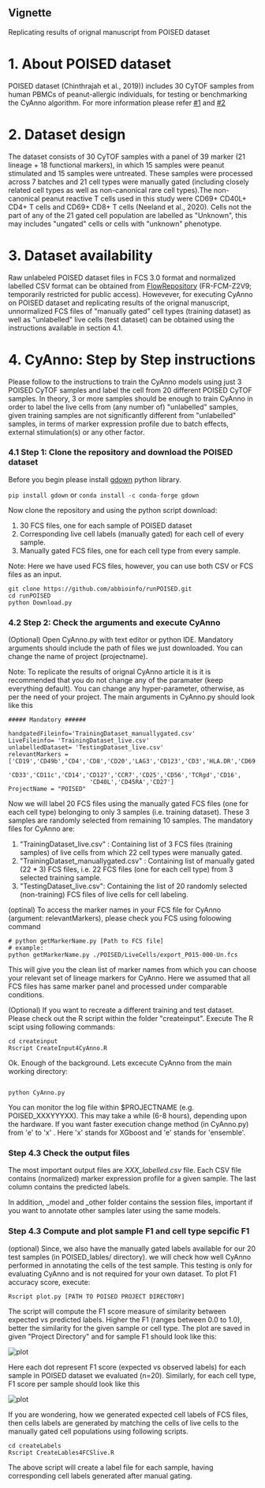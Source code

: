 ## Vignette
Replicating results of orignal manuscript from POISED dataset

# 1. About POISED dataset
POISED dataset (Chinthrajah et al., 2019)) includes 30 CyTOF samples from human PBMCs of peanut-allergic individuals, for testing or benchmarking the CyAnno algorithm. For more information please refer [#1](https://www.thelancet.com/pdfs/journals/lancet/PIIS0140-6736(19)31793-3.pdf) and [#2](https://www.biorxiv.org/content/10.1101/2020.08.28.272559v1) 

# 2. Dataset design
The dataset consists of 30 CyTOF samples with a panel of 39 marker (21 lineage + 18 functional markers), in which 15 samples were peanut stimulated and 15 samples were untreated. These samples were processed across 7 batches and 21 cell types were manually gated (including closely related cell types as well as non-canonical rare cell types).The non-canonical peanut reactive T cells used in this study were CD69+ CD40L+ CD4+ T cells and CD69+ CD8+ T cells (Neeland et al., 2020). Cells not the part of any of the 21 gated cell population are labelled as "Unknown", this may includes "ungated" cells or cells with "unknown" phenotype.

# 3. Dataset availability
Raw unlabeled POISED dataset files in FCS 3.0 format and normalized labelled CSV format can be obtained from [FlowRepository](https://flowrepository.org/) (FR-FCM-Z2V9; temporarily restricted for public access). Howevever, for executing CyAnno on POISED dataset and replicating results of the orignal manuscript, unnormalized FCS files of "manually gated" cell types (training dataset) as well as "unlabelled" live cells (test dataset) can be obtained using the instructions available in section 4.1.

# 4. CyAnno: Step by Step instructions
Please follow to the instructions to train the CyAnno models using just 3 POISED CyTOF samples and label the cell from 20 different POISED CyTOF samples. In theory, 3 or more samples should be enough to train CyAnno in order to label the live cells from (any number of) "unlabelled" samples, given training samples are not significantly different from "unlabelled" samples, in terms of marker expression profile due to batch effects, external stimulation(s) or any other factor.

### 4.1 Step 1: Clone the repository and download the POISED dataset

Before you begin please install [gdown](https://github.com/wkentaro/gdown) python library. 

``` pip install gdown ```   or   ```conda install -c conda-forge gdown```

Now clone the repository and using the python script download: 
1. 30 FCS files, one for each sample of POISED dataset 
2. Corresponding live cell labels (manually gated) for each cell of every sample.
3. Manually gated FCS files, one for each cell type from every sample.

Note: Here we have used FCS files, however, you can use both CSV or FCS files as an input.
```
git clone https://github.com/abbioinfo/runPOISED.git
cd runPOISED
python Download.py
```

### 4.2 Step 2: Check the arguments and execute CyAnno

(Optional) Open CyAnno.py with text editor or python IDE. Mandatory arguments should include the path of files we just downloaded. You can change the name of project (projectname). 

Note: To replicate the results of orignal CyAnno article it is it is recommended that you do not change any of the paramater (keep everything default). You can change any hyper-parameter, otherwise, as per the need of your project. The main arguments in CyAnno.py should look like this

```
##### Mandatory ######

handgatedFileinfo='TrainingDataset_manuallygated.csv' 
LiveFileinfo= 'TrainingDataset_live.csv'    
unlabelledDataset= 'TestingDataset_live.csv'  
relevantMarkers = ['CD19','CD49b','CD4','CD8','CD20','LAG3','CD123','CD3','HLA.DR','CD69',
                       'CD33','CD11c','CD14','CD127','CCR7','CD25','CD56','TCRgd','CD16',
                       'CD40L','CD45RA','CD27']
ProjectName = "POISED" 

```

Now we will label 20 FCS files using the manually gated FCS files (one for each cell type) belonging to only 3 samples (i.e. training dataset). These 3 samples are randomly selected from remaining 10 samples. The mandatory files for CyAnno are:
1. "TrainingDataset_live.csv" : Containing list of 3 FCS files (training samples) of live cells from which 22 cell types were manually gated.
2. "TrainingDataset_manuallygated.csv" : Containing list of manually gated (22 * 3) FCS files, i.e. 22 FCS files (one for each cell type) from 3 selected training sample.
3. "TestingDataset_live.csv": Containing the list of 20 randomly selected (non-training) FCS files of live cells for cell labeling.

(optinal) To access the marker names in your FCS file for CyAnno (argument: relevantMarkers), please check you FCS using foloowing command

```
# python getMarkerName.py [Path to FCS file]
# example:
python getMarkerName.py ./POISED/LiveCells/export_P015-000-Un.fcs
```
This will give you the clean list of marker names from which you can choose your relevant set of lineage markers for CyAnno. Here we assumed that all FCS files has same marker panel and processed under comparable conditions.

(Optional) If you want to recreate a different training and test dataset. Please check out the R script within the folder "createinput". Execute The R scipt using following commands:
```
cd createinput
Rscript CreateInput4CyAnno.R
```

Ok. Enough of the background. Lets excecute CyAnno from the main working directory:

```

python CyAnno.py

```

You can monitor the log file within $PROJECTNAME (e.g. POISED_XXXYYYXX). This may take a while (6-8 hours), depending upon the hardware. If you want faster execution change method (in CyAnno.py) from 'e' to 'x' . Here 'x' stands for XGboost and 'e' stands for 'ensemble'.

### Step 4.3 Check the output files
The most important output files are *XXX_labelled.csv* file. Each CSV file contains (normalized) marker expression profile for a given sample. The last column contains the predicted labels.

In addition, \_model and \_other folder contains the session files, important if you want to annotate other samples later using the same models.

### Step 4.3 Compute and plot sample F1 and cell type sepcific F1

(optional) Since, we also have the manually gated labels available for our 20 test samples (in POISED_lables/ directory). we will check how well CyAnno performed in annotating the cells of the test sample. This testing is only for evaluating CyAnno and is not required for your own dataset. To plot F1 accuracy score, execute:

```
Rscript plot.py [PATH TO POISED PROJECT DIRECTORY]
```
The script will compute the F1 score measure of similarity between expected vs predicted labels. Higher the F1 (ranges between 0.0 to 1.0), better the similarity for the given sample or cell type. The plot are saved in given "Project Directory" and for sample F1 should look like this:

![plot](./_img/F1scorePerPOISEDSample.png)


Here each dot represent F1 score (expected vs observed labels) for each sample in POISED dataset we evaluated (n=20). Similarly, for each cell type, F1 score per sample should look like this 

![plot](./_img/F1scorePerCellTypePOISED.png)

If you are wondering, how we generated expected cell labels of FCS files, then cells labels are generated by matching the cells of live cells to the manually gated cell populations using following scripts.

```
cd createLabels
Rscript CreateLables4FCSlive.R
```

The above script will create a label file for each sample, having corresponding cell labels generated after manual gating.













